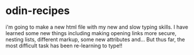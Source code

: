 # odin-recipes
i'm going to make a new html file with my new and slow typing skills. 
I have learned some new things including making opening links more secure, nesting lists, different markup, some new attributes and... 
But thus far, the most difficult task has been re-learning to type!!